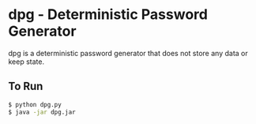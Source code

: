 # dpg - Deterministic Password Generator

dpg is a deterministic password generator that does not store any data or keep state.

## To Run

```bash
$ python dpg.py
$ java -jar dpg.jar
```

